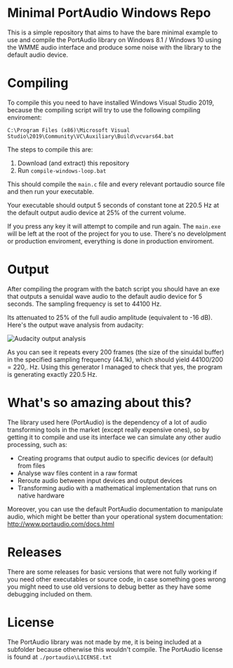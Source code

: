 # Minimal PortAudio Windows Repo

This is a simple repository that aims to have the bare minimal example to use and compile the PortAudio library on Windows 8.1 / Windows 10 using the WMME audio interface and produce some noise with the library to the default audio device.

# Compiling

To compile this you need to have installed Windows Visual Studio 2019, because the compiling script will try to use the following compiling enviroment:

```
C:\Program Files (x86)\Microsoft Visual Studio\2019\Community\VC\Auxiliary\Build\vcvars64.bat
```

The steps to compile this are:

1. Download (and extract) this repository
2. Run `compile-windows-loop.bat`

This should compile the `main.c` file and every relevant portaudio source file and then run your executable.

Your executable should output 5 seconds of constant tone at 220.5 Hz at the default output audio device at 25% of the current volume.

If you press any key it will attempt to compile and run again. The `main.exe` will be left at the root of the project for you to use. There's no develolpment or production enviroment, everything is done in production enviroment.

# Output

After compiling the program with the batch script you should have an exe that outputs a senuidal wave audio to the default audio device for 5 seconds. The sampling frequency is set to 44100 Hz.

Its attenuated to 25% of the full audio amplitude (equivalent to -16 dB). Here's the output wave analysis from audacity:

![Audacity output analysis](https://user-images.githubusercontent.com/16341847/120818123-b3bffe80-c528-11eb-902d-7e9e2e8833e3.png)

As you can see it repeats every 200 frames (the size of the sinuidal buffer) in the specified sampling frequency (44.1k), which should yield 44100/200 = 220,. Hz. Using this generator I managed to check that yes, the program is generating exactly 220.5 Hz.

# What's so amazing about this?

The library used here (PortAudio) is the dependency of a lot of audio transforming tools in the market (except really expensive ones), so by getting it to compile and use its interface we can simulate any other audio processing, such as:

 - Creating programs that output audio to specific devices (or default) from files
 - Analyse wav files content in a raw format
 - Reroute audio between input devices and output devices
 - Transforming audio with a mathematical implementation that runs on native hardware

Moreover, you can use the default PortAudio documentation to manipulate audio, which might be better than your operational system documentation: http://www.portaudio.com/docs.html

# Releases

There are some releases for basic versions that were not fully working if you need other executables or source code, in case something goes wrong you might need to use old versions to debug better as they have some debugging included on them.

# License

The PortAudio library was not made by me, it is being included at a subfolder because otherwise this wouldn't compile. The PortAudio license is found at `./portaudio\LICENSE.txt`


